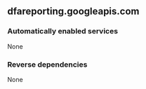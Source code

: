 ## dfareporting.googleapis.com

### Automatically enabled services

None

### Reverse dependencies

None
